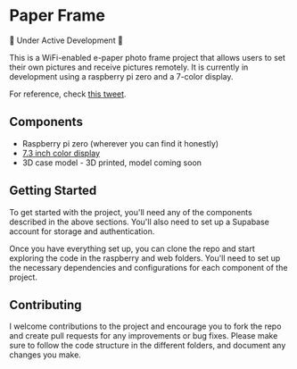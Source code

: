 # Paper Frame
🚧 Under Active Development 🚧

This is a WiFi-enabled e-paper photo frame project that allows users to set their own pictures and receive pictures remotely. 
It is currently in development using a raspberry pi zero and a 7-color display.

For reference, check [this tweet](https://twitter.com/nchartiot/status/1698394878885957994).

## Components
- Raspberry pi zero (wherever you can find it honestly)
- [7.3 inch color display](https://www.aliexpress.com/item/1005004989413837.html)
- 3D case model - 3D printed, model coming soon

## Getting Started
To get started with the project, you'll need any of the components described in the above sections. You'll also need to set up a Supabase account for storage and authentication.

Once you have everything set up, you can clone the repo and start exploring the code in the raspberry and web folders. You'll need to set up the necessary dependencies and configurations for each component of the project.

## Contributing
I welcome contributions to the project and encourage you to fork the repo and create pull requests for any improvements or bug fixes. Please make sure to follow the code structure in the different folders, and document any changes you make.

